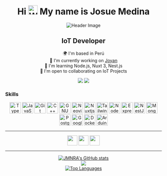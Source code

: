 # <div align="center">Hi <img src="https://user-images.githubusercontent.com/18350557/176309783-0785949b-9127-417c-8b55-ab5a4333674e.gif" alt="Waving hand" width="30px"> My name is Josue Medina</div>

<div align="center">

![Header Image](https://pbs.twimg.com/profile_banners/1700775817/1474207667/1500x500)

</div>

<div align="center">

## IoT Developer

🌍 I'm based in Perú<br>
🚀 I'm currently working on [Joyan](http://joyan.cloud)<br>
🧠 I'm learning Node.js, Nuxt 3, Nest.js<br>
🤝 I'm open to collaborating on IoT Projects

<a href="https://www.github.com/JMNRA" target="_blank" rel="noreferrer"><img
src="https://img.shields.io/github/followers/JMNRA?logo=github&style=for-the-badge&color=ef4444&labelColor=181824" /></a>
<a href="https://www.x.com/_JMNRA" target="_blank" rel="noreferrer"><img
src="https://img.shields.io/twitter/follow/_JMNRA?logo=twitter&style=for-the-badge&color=ef4444&labelColor=181824"
/></a>

</div>

### Skills

<p align="center">
<a href="https://www.typescriptlang.org/" target="_blank" rel="noreferrer"><img src="https://raw.githubusercontent.com/danielcranney/readme-generator/main/public/icons/skills/typescript-colored.svg" width="36" height="36" alt="TypeScript" /></a>
<a href="https://developer.mozilla.org/en-US/docs/Web/JavaScript" target="_blank" rel="noreferrer"><img src="https://raw.githubusercontent.com/danielcranney/readme-generator/main/public/icons/skills/javascript-colored.svg" width="36" height="36" alt="JavaScript" /></a>
<a href="https://git-scm.com/" target="_blank" rel="noreferrer"><img src="https://raw.githubusercontent.com/danielcranney/readme-generator/main/public/icons/skills/git-colored.svg" width="36" height="36" alt="Git" /></a>
<a href="https://docs.microsoft.com/en-us/cpp/?view=msvc-170" target="_blank" rel="noreferrer"><img src="https://raw.githubusercontent.com/danielcranney/readme-generator/main/public/icons/skills/cplusplus-colored.svg" width="36" height="36" alt="C++" /></a>
<a href="https://www.gnu.org/software/bash/" target="_blank" rel="noreferrer"><img src="https://raw.githubusercontent.com/danielcranney/readme-generator/main/public/icons/skills/gnubash.svg" width="36" height="36" alt="GNU Bash" /></a>
<a href="https://neovim.io/" target="_blank" rel="noreferrer"><img src="https://raw.githubusercontent.com/danielcranney/readme-generator/main/public/icons/skills/neovim.svg" width="36" height="36" alt="Neovim" /></a>
<a href="https://nuxtjs.org/" target="_blank" rel="noreferrer"><img src="https://raw.githubusercontent.com/danielcranney/readme-generator/main/public/icons/skills/nuxtjs-colored.svg" width="36" height="36" alt="Nuxtjs" /></a>
<a href="https://tailwindcss.com/" target="_blank" rel="noreferrer"><img src="https://raw.githubusercontent.com/danielcranney/readme-generator/main/public/icons/skills/tailwindcss-colored.svg" width="36" height="36" alt="TailwindCSS" /></a>
<a href="https://nodejs.org/en/" target="_blank" rel="noreferrer"><img src="https://raw.githubusercontent.com/danielcranney/readme-generator/main/public/icons/skills/nodejs-colored.svg" width="36" height="36" alt="NodeJS" /></a>
<a href="https://expressjs.com/" target="_blank" rel="noreferrer"><img src="https://raw.githubusercontent.com/danielcranney/readme-generator/main/public/icons/skills/express-colored.svg" width="36" height="36" alt="Express" /></a>
<a href="https://docs.nestjs.com/" target="_blank" rel="noreferrer"><img src="https://raw.githubusercontent.com/danielcranney/readme-generator/main/public/icons/skills/nestjs-colored.svg" width="36" height="36" alt="NestJS" /></a>
<a href="https://www.mongodb.com/" target="_blank" rel="noreferrer"><img src="https://raw.githubusercontent.com/danielcranney/readme-generator/main/public/icons/skills/mongodb-colored.svg" width="36" height="36" alt="MongoDB" /></a>
<a href="https://www.postgresql.org/" target="_blank" rel="noreferrer"><img src="https://raw.githubusercontent.com/danielcranney/readme-generator/main/public/icons/skills/postgresql-colored.svg" width="36" height="36" alt="PostgreSQL" /></a>
<a href="https://cloud.google.com/" target="_blank" rel="noreferrer"><img src="https://raw.githubusercontent.com/danielcranney/readme-generator/main/public/icons/skills/googlecloud-colored.svg" width="36" height="36" alt="Google Cloud" /></a>
<a href="https://www.docker.com/" target="_blank" rel="noreferrer"><img src="https://raw.githubusercontent.com/danielcranney/readme-generator/main/public/icons/skills/docker-colored.svg" width="36" height="36" alt="Docker" /></a>
<a href="https://store.arduino.cc/?gclid=Cj0KCQjw2eilBhCCARIsAG0Pf8uueBifykWcsSS4LPESeGQfxGVKJYnzV7bz471XfknQJy_1VINVWM8aAkLtEALw_wcB" target="_blank" rel="noreferrer"><img src="https://raw.githubusercontent.com/danielcranney/readme-generator/main/public/icons/skills/arduino-colored.svg" width="36" height="36" alt="Arduino" /></a>
</p>

---

<p align="center">
<a href="https://discord.com/users/josh.rm" target="_blank" rel="noreferrer"><img src="https://raw.githubusercontent.com/danielcranney/readme-generator/main/public/icons/socials/discord.svg" width="32" height="32" /></a>
<a href="https://www.github.com/JMNRA" target="_blank" rel="noreferrer"><img src="https://raw.githubusercontent.com/danielcranney/readme-generator/main/public/icons/socials/github.svg" width="32" height="32" /></a>
<a href="https://www.x.com/_JMNRA" target="_blank" rel="noreferrer"><img src="https://raw.githubusercontent.com/danielcranney/readme-generator/main/public/icons/socials/twitter.svg" width="32" height="32" /></a>
</p>

---


<div align="center">
<a href="http://www.github.com/JMNRA"><img src="https://github-readme-stats.vercel.app/api?username=JMNRA&show_icons=true&hide=&count_private=true&title_color=64748b&text_color=f97316&icon_color=ef4444&bg_color=181824&hide_border=true&show_icons=true" alt="JMNRA's GitHub stats" /></a>
</div>

<div align="center">
<a href="http://www.github.com/JMNRA"><img src="https://github-readme-streak-stats.herokuapp.com/?user=JMNRA&stroke=f97316&background=181824&ring=64748b&fire=64748b&currStreakNum=f97316&currStreakLabel=64748b&sideNums=f97316&sideLabels=f97316&dates=f97316&hide_border=true" /></a>
</div>

<div align="center">
<a href="https://github.com/JMNRA" align="left"><img src="https://github-readme-stats.vercel.app/api/top-langs/?username=JMNRA&langs_count=10&title_color=64748b&text_color=f97316&icon_color=ef4444&bg_color=181824&hide_border=true&locale=en&custom_title=Top%20%Languages" alt="Top Languages" /></a>
</div>
